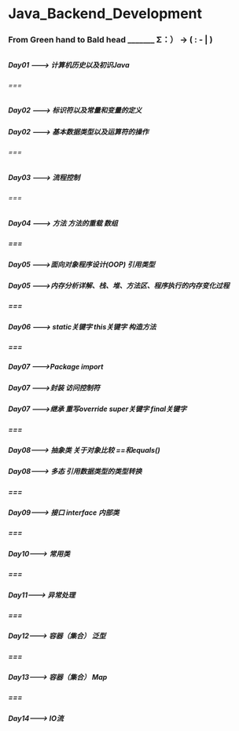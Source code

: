 # Java_Backend_Development

### From Green hand to Bald head   _______        Σ：）   ->    (    : - |  )
## 

## 

## 

##### Day01   --->  计算机历史以及初识Java
######   ===
##### Day02   --->  标识符以及常量和变量的定义
##### Day02   --->  基本数据类型以及运算符的操作

###### ===

##### Day03   --->  流程控制

###### ===

##### Day04  ---> 方法  方法的重载  数组

##### ===

##### Day05 --->面向对象程序设计(OOP)   引用类型

##### Day05 --->内存分析详解、栈、堆、方法区、程序执行的内存变化过程

##### ===

##### Day06 ---> static关键字 this关键字 构造方法

##### ===

##### Day07 --->Package import

##### Day07 --->封装  访问控制符

##### Day07 --->继承 重写override   super关键字   final关键字 

##### ===

##### Day08---> 抽象类 关于对象比较 ==和equals()

##### Day08---> 多态 **引用数据类型的类型转换** 

##### ===

##### Day09---> 接口 interface  内部类

##### ===

##### Day10---> 常用类

##### ===

##### Day11---> 异常处理

##### ===

##### Day12---> 容器（集合）  泛型

##### ===

##### Day13---> 容器（集合） Map 

##### ===

##### Day14---> IO流

##### 